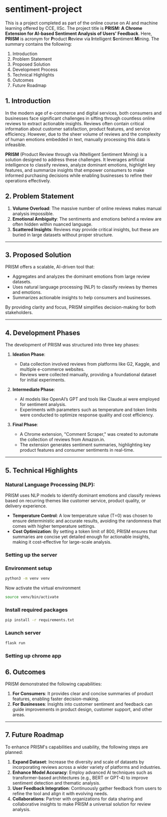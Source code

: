# sentiment-project
This is a project completed as part of the online course on AI and machine learning offered by CCE, IISc.
The project title is **PRISM: A Chrome Extension for AI-based Sentiment Analysis of Users' Feedback**. Here, **PRISM** is acronym for **P**roduct **R**eview via **I**ntelligent **S**entiment **M**ining. The summary contains the following:
1. Introduction
2. Problem Statement
3. Proposed Solution
4. Development Process
5. Technical Highlights
6. Outcomes
7. Future Roadmap
## 1. Introduction

In the modern age of e-commerce and digital services, both consumers and businesses face significant challenges in sifting through countless online reviews to extract actionable insights. Reviews often contain critical information about customer satisfaction, product features, and service efficiency. However, due to the sheer volume of reviews and the complexity of human emotions embedded in text, manually processing this data is infeasible. 

**PRISM** (Product Review through via INtelligent Sentiment Mining) is a solution designed to address these challenges. It leverages artificial intelligence to classify reviews, analyze dominant emotions, highlight key features, and summarize insights that empower consumers to make informed purchasing decisions while enabling businesses to refine their operations effectively.
## 2. Problem Statement
1. **Volume Overload**: The massive number of online reviews makes manual analysis impossible.  
2. **Emotional Ambiguity**: The sentiments and emotions behind a review are often hidden within nuanced language.  
3. **Scattered Insights**: Reviews may provide critical insights, but these are buried in large datasets without proper structure.
---

## 3. Proposed Solution  

PRISM offers a scalable, AI-driven tool that:  
- Aggregates and analyzes the dominant emotions from large review datasets.  
- Uses natural language processing (NLP) to classify reviews by themes and emotions.  
- Summarizes actionable insights to help consumers and businesses.  

By providing clarity and focus, PRISM simplifies decision-making for both stakeholders. 

---

## 4. Development Phases

The development of PRISM was structured into three key phases:  

1. **Ideation Phase**:  
   - Data collection involved reviews from platforms like G2, Kaggle, and multiple e-commerce websites.  
   - Reviews were collected manually, providing a foundational dataset for initial experiments.  

2. **Intermediate Phase**:  
   - AI models like OpenAI’s GPT and tools like Claude.ai were employed for sentiment analysis.  
   - Experiments with parameters such as temperature and token limits were conducted to optimize response quality and cost efficiency.  

3. **Final Phase**:  
   - A Chrome extension, "Comment Scraper," was created to automate the collection of reviews from Amazon.in.  
   - The extension generates sentiment summaries, highlighting key product features and consumer sentiments in real-time.

---

## 5. Technical Highlights
### Natural Language Processing (NLP): 
PRISM uses NLP models to identify dominant emotions and classify reviews based on recurring themes like customer service, product quality, or delivery experience.  
- **Temperature Control**: A low temperature value (T=0) was chosen to ensure deterministic and accurate results, avoiding the randomness that comes with higher temperature settings.  
- **Cost Optimization**: By setting a token limit of 800, PRISM ensures that summaries are concise yet detailed enough for actionable insights, making it cost-effective for large-scale analysis.  

### Setting up the server

### Environment setup
```bash
python3 -m venv venv
```

Now activate the virtual environment
```bash
source venv/bin/activate
```

### Install required packages
```bash
pip install -r requirements.txt
```

### Launch server
```bash
flask run
```

### Setting up chrome app
## 6. Outcomes  

PRISM demonstrated the following capabilities:  
1. **For Consumers**: It provides clear and concise summaries of product features, enabling faster decision-making.  
2. **For Businesses**: Insights into customer sentiment and feedback can guide improvements in product design, customer support, and other areas.  

---

## 7. Future Roadmap  

To enhance PRISM's capabilities and usability, the following steps are planned:  

1. **Expand Dataset**: Increase the diversity and scale of datasets by incorporating reviews across a wider variety of platforms and industries.  
2. **Enhance Model Accuracy**: Employ advanced AI techniques such as transformer-based architectures (e.g., BERT or GPT-4) to improve sentiment detection and thematic analysis.  
3. **User Feedback Integration**: Continuously gather feedback from users to refine the tool and align it with evolving needs.  
4. **Collaborations**: Partner with organizations for data sharing and collaborative insights to make PRISM a universal solution for review analysis.  
